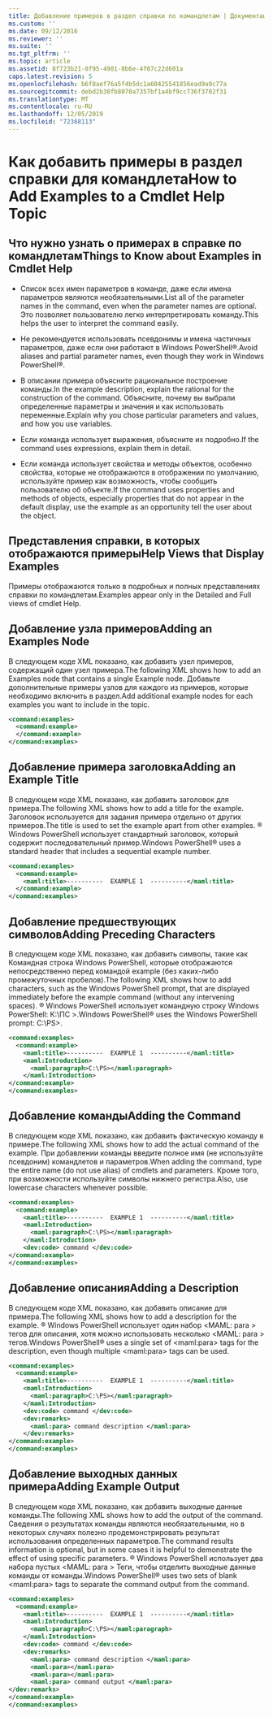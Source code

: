 ```yaml
---
title: Добавление примеров в раздел справки по командлетам | Документация Майкрософт
ms.custom: ''
ms.date: 09/12/2016
ms.reviewer: ''
ms.suite: ''
ms.tgt_pltfrm: ''
ms.topic: article
ms.assetid: 8f723b21-8f95-4981-8b6e-4f07c22d601a
caps.latest.revision: 5
ms.openlocfilehash: b6f8aef76a5f4b5dc1a60425541856ead9a9c77a
ms.sourcegitcommit: debd2b38fb8070a7357bf1a4bf9cc736f3702f31
ms.translationtype: MT
ms.contentlocale: ru-RU
ms.lasthandoff: 12/05/2019
ms.locfileid: "72368113"
---
```

# <a name="how-to-add-examples-to-a-cmdlet-help-topic"></a><span data-ttu-id="15bb8-102">Как добавить примеры в раздел справки для командлета</span><span class="sxs-lookup"><span data-stu-id="15bb8-102">How to Add Examples to a Cmdlet Help Topic</span></span>

## <a name="things-to-know-about-examples-in-cmdlet-help"></a><span data-ttu-id="15bb8-103">Что нужно узнать о примерах в справке по командлетам</span><span class="sxs-lookup"><span data-stu-id="15bb8-103">Things to Know about Examples in Cmdlet Help</span></span>

- <span data-ttu-id="15bb8-104">Список всех имен параметров в команде, даже если имена параметров являются необязательными.</span><span class="sxs-lookup"><span data-stu-id="15bb8-104">List all of the parameter names in the command, even when the parameter names are optional.</span></span> <span data-ttu-id="15bb8-105">Это позволяет пользователю легко интерпретировать команду.</span><span class="sxs-lookup"><span data-stu-id="15bb8-105">This helps the user to interpret the command easily.</span></span>

- <span data-ttu-id="15bb8-106">Не рекомендуется использовать псевдонимы и имена частичных параметров, даже если они работают в Windows PowerShell®.</span><span class="sxs-lookup"><span data-stu-id="15bb8-106">Avoid aliases and partial parameter names, even though they work in Windows PowerShell®.</span></span>

- <span data-ttu-id="15bb8-107">В описании примера объясните рациональное построение команды.</span><span class="sxs-lookup"><span data-stu-id="15bb8-107">In the example description, explain the rational for the construction of the command.</span></span> <span data-ttu-id="15bb8-108">Объясните, почему вы выбрали определенные параметры и значения и как использовать переменные.</span><span class="sxs-lookup"><span data-stu-id="15bb8-108">Explain why you chose particular parameters and values, and how you use variables.</span></span>

- <span data-ttu-id="15bb8-109">Если команда использует выражения, объясните их подробно.</span><span class="sxs-lookup"><span data-stu-id="15bb8-109">If the command uses expressions, explain them in detail.</span></span>

- <span data-ttu-id="15bb8-110">Если команда использует свойства и методы объектов, особенно свойства, которые не отображаются в отображении по умолчанию, используйте пример как возможность, чтобы сообщить пользователю об объекте.</span><span class="sxs-lookup"><span data-stu-id="15bb8-110">If the command uses properties and methods of objects, especially properties that do not appear in the default display, use the example as an opportunity tell the user about the object.</span></span>

## <a name="help-views-that-display-examples"></a><span data-ttu-id="15bb8-111">Представления справки, в которых отображаются примеры</span><span class="sxs-lookup"><span data-stu-id="15bb8-111">Help Views that Display Examples</span></span>

<span data-ttu-id="15bb8-112">Примеры отображаются только в подробных и полных представлениях справки по командлетам.</span><span class="sxs-lookup"><span data-stu-id="15bb8-112">Examples appear only in the Detailed and Full views of cmdlet Help.</span></span>

## <a name="adding-an-examples-node"></a><span data-ttu-id="15bb8-113">Добавление узла примеров</span><span class="sxs-lookup"><span data-stu-id="15bb8-113">Adding an Examples Node</span></span>

<span data-ttu-id="15bb8-114">В следующем коде XML показано, как добавить узел примеров, содержащий один узел примера.</span><span class="sxs-lookup"><span data-stu-id="15bb8-114">The following XML shows how to add an Examples node that contains a single Example node.</span></span> <span data-ttu-id="15bb8-115">Добавьте дополнительные примеры узлов для каждого из примеров, которые необходимо включить в раздел.</span><span class="sxs-lookup"><span data-stu-id="15bb8-115">Add additional example nodes for each examples you want to include in the topic.</span></span>

```xml
<command:examples>
  <command:example>
  </command:example>
</command:examples>
```

## <a name="adding-an-example-title"></a><span data-ttu-id="15bb8-116">Добавление примера заголовка</span><span class="sxs-lookup"><span data-stu-id="15bb8-116">Adding an Example Title</span></span>

<span data-ttu-id="15bb8-117">В следующем коде XML показано, как добавить заголовок для примера.</span><span class="sxs-lookup"><span data-stu-id="15bb8-117">The following XML shows how to add a title for the example.</span></span> <span data-ttu-id="15bb8-118">Заголовок используется для задания примера отдельно от других примеров.</span><span class="sxs-lookup"><span data-stu-id="15bb8-118">The title is used to set the example apart from other examples.</span></span> <span data-ttu-id="15bb8-119">® Windows PowerShell использует стандартный заголовок, который содержит последовательный пример.</span><span class="sxs-lookup"><span data-stu-id="15bb8-119">Windows PowerShell® uses a standard header that includes a sequential example number.</span></span>

```xml
<command:examples>
  <command:example>
    <maml:title>----------  EXAMPLE 1  ----------</maml:title>
  </command:example>
</command:examples>
```

## <a name="adding-preceding-characters"></a><span data-ttu-id="15bb8-120">Добавление предшествующих символов</span><span class="sxs-lookup"><span data-stu-id="15bb8-120">Adding Preceding Characters</span></span>

<span data-ttu-id="15bb8-121">В следующем коде XML показано, как добавить символы, такие как Командная строка Windows PowerShell, которые отображаются непосредственно перед командой example (без каких-либо промежуточных пробелов).</span><span class="sxs-lookup"><span data-stu-id="15bb8-121">The following XML shows how to add characters, such as the Windows PowerShell prompt, that are displayed immediately before the example command (without any intervening spaces).</span></span> <span data-ttu-id="15bb8-122">® Windows PowerShell использует командную строку Windows PowerShell: К:\ПС >.</span><span class="sxs-lookup"><span data-stu-id="15bb8-122">Windows PowerShell® uses the Windows PowerShell prompt: C:\PS>.</span></span>

```xml
<command:examples>
  <command:example>
    <maml:title>----------  EXAMPLE 1  ----------</maml:title>
    <maml:Introduction>
      <maml:paragraph>C:\PS></maml:paragraph>
    </maml:Introduction>
</command:example>
</command:examples>
```

## <a name="adding-the-command"></a><span data-ttu-id="15bb8-123">Добавление команды</span><span class="sxs-lookup"><span data-stu-id="15bb8-123">Adding the Command</span></span>

<span data-ttu-id="15bb8-124">В следующем коде XML показано, как добавить фактическую команду в примере.</span><span class="sxs-lookup"><span data-stu-id="15bb8-124">The following XML shows how to add the actual command of the example.</span></span> <span data-ttu-id="15bb8-125">При добавлении команды введите полное имя (не используйте псевдоним) командлетов и параметров.</span><span class="sxs-lookup"><span data-stu-id="15bb8-125">When adding the command, type the entire name (do not use alias) of cmdlets and parameters.</span></span> <span data-ttu-id="15bb8-126">Кроме того, при возможности используйте символы нижнего регистра.</span><span class="sxs-lookup"><span data-stu-id="15bb8-126">Also, use lowercase characters whenever possible.</span></span>

```xml
<command:examples>
  <command:example>
    <maml:title>----------  EXAMPLE 1  ----------</maml:title>
    <maml:Introduction>
      <maml:paragraph>C:\PS></maml:paragraph>
    </maml:Introduction>
    <dev:code> command </dev:code>
</command:example>
</command:examples>
```

## <a name="adding-a-description"></a><span data-ttu-id="15bb8-127">Добавление описания</span><span class="sxs-lookup"><span data-stu-id="15bb8-127">Adding a Description</span></span>

<span data-ttu-id="15bb8-128">В следующем коде XML показано, как добавить описание для примера.</span><span class="sxs-lookup"><span data-stu-id="15bb8-128">The following XML shows how to add a description for the example.</span></span> <span data-ttu-id="15bb8-129">® Windows PowerShell использует один набор \<MAML: para > тегов для описания, хотя можно использовать несколько \<MAML: para > тегов.</span><span class="sxs-lookup"><span data-stu-id="15bb8-129">Windows PowerShell® uses a single set of \<maml:para> tags for the description, even though multiple \<maml:para> tags can be used.</span></span>

```xml
<command:examples>
  <command:example>
    <maml:title>----------  EXAMPLE 1  ----------</maml:title>
    <maml:Introduction>
      <maml:paragraph>C:\PS></maml:paragraph>
    </maml:Introduction>
    <dev:code> command </dev:code>
    <dev:remarks>
      <maml:para> command description </maml:para>
    </dev:remarks>
</command:example>
</command:examples>
```

## <a name="adding-example-output"></a><span data-ttu-id="15bb8-130">Добавление выходных данных примера</span><span class="sxs-lookup"><span data-stu-id="15bb8-130">Adding Example Output</span></span>

<span data-ttu-id="15bb8-131">В следующем коде XML показано, как добавить выходные данные команды.</span><span class="sxs-lookup"><span data-stu-id="15bb8-131">The following XML shows how to add the output of the command.</span></span> <span data-ttu-id="15bb8-132">Сведения о результатах команды являются необязательными, но в некоторых случаях полезно продемонстрировать результат использования определенных параметров.</span><span class="sxs-lookup"><span data-stu-id="15bb8-132">The command results information is optional, but in some cases it is helpful to demonstrate the effect of using specific parameters.</span></span> <span data-ttu-id="15bb8-133">® Windows PowerShell использует два набора пустых \<MAML: para > Теги, чтобы отделить выходные данные команды от команды.</span><span class="sxs-lookup"><span data-stu-id="15bb8-133">Windows PowerShell® uses two sets of blank \<maml:para> tags to separate the command output from the command.</span></span>

```xml
<command:examples>
  <command:example>
    <maml:title>----------  EXAMPLE 1  ----------</maml:title>
    <maml:Introduction>
      <maml:paragraph>C:\PS></maml:paragraph>
    </maml:Introduction>
    <dev:code> command </dev:code>
    <dev:remarks>
      <maml:para> command description </maml:para>
      <maml:para></maml:para>
      <maml:para></maml:para>
      <maml:para> command output </maml:para>
</dev:remarks>
</command:example>
</command:examples>
```